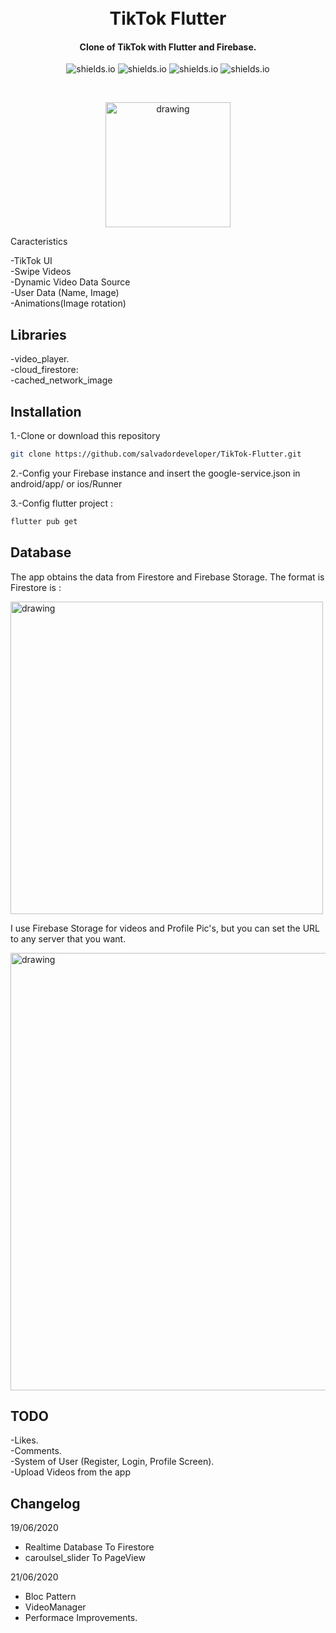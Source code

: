 <h1 align="center">
    <br>
    TikTok Flutter
</h1>
<h4 align="center">
 Clone of TikTok with Flutter and Firebase.
</h4>

<p align="center">
  <img alt="shields.io" src="https://img.shields.io/github/license/salvadordeveloper/TikTok-Flutter" />
  <img alt="shields.io" src="https://img.shields.io/github/issues/salvadordeveloper/TikTok-Flutter" />
  <img alt="shields.io" src="https://img.shields.io/github/stars/salvadordeveloper/TikTok-Flutter?style=social" />
  <img alt="shields.io" src="https://img.shields.io/youtube/views/sMKg6ILYgv0?style=social" />
</p>
<br>
<p align="center">
</P
<br>
<p align="center">
    <img src="https://raw.githubusercontent.com/salvadordeveloper/TikTok-Flutter/master/images/screenshot.png" alt="drawing" width="200"/>
</P
Video Demo: https://youtu.be/sMKg6ILYgv0 

## Caracteristics 

-TikTok UI                                 
-Swipe Videos                                                            
-Dynamic Video Data Source                                                                  
-User Data (Name, Image)  
-Animations(Image rotation)  

## Libraries
-video_player.   
-cloud_firestore:  
-cached_network_image

## Installation

1.-Clone or download this repository 

```bash
git clone https://github.com/salvadordeveloper/TikTok-Flutter.git
```

2.-Config your Firebase instance and insert the google-service.json in android/app/ or ios/Runner

3.-Config flutter project : 

```bash
flutter pub get
```

## Database

The app obtains the data from Firestore and Firebase Storage. The format is Firestore is : 

<img src="https://raw.githubusercontent.com/salvadordeveloper/TikTok-Flutter/master/images/database.png" alt="drawing" width="500"/>

I use Firebase Storage for videos and Profile Pic's, but you can set the URL to any server that you want.

<img src="https://raw.githubusercontent.com/salvadordeveloper/TikTok-Flutter/master/images/Storage.png" alt="drawing" width="700"/>

## TODO

-Likes.   
-Comments.   
-System of User (Register, Login, Profile Screen).   
-Upload Videos from the app


## Changelog

19/06/2020 
- Realtime Database To Firestore
- caroulsel_slider To PageView 

21/06/2020
- Bloc Pattern
- VideoManager
- Performace Improvements.

